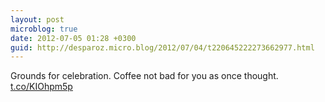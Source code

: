 ```yaml
---
layout: post
microblog: true
date: 2012-07-05 01:28 +0300
guid: http://desparoz.micro.blog/2012/07/04/t220645222273662977.html
---
```

Grounds for celebration. Coffee not bad for you as once thought.  [t.co/KIOhpm5p](http://t.co/KIOhpm5p)
